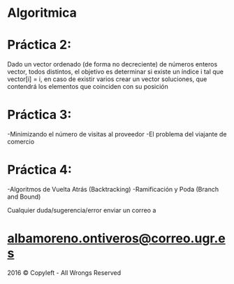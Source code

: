 # Algoritmica

# Práctica 2: 
Dado un vector ordenado (de forma no decreciente) de números enteros vector, todos distintos, el
objetivo es determinar si existe un índice i tal que vector[i] = i, en caso de existir varios crear un
vector soluciones, que contendrá los elementos que coinciden con su posición

# Práctica 3:
  -Minimizando el número de visitas al proveedor
  -El problema del viajante de comercio
# Práctica 4:
  -Algoritmos de Vuelta Atrás (Backtracking)
  -Ramificación y Poda (Branch and Bound)

Cualquier duda/sugerencia/error enviar un correo a

# albamoreno.ontiveros@correo.ugr.es

2016 © Copyleft - All Wrongs Reserved
